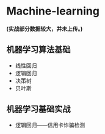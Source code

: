 # Machine-learning

**(实战部分数据较大，并未上传。)**

## 机器学习算法基础
- 线性回归
- 逻辑回归
- 决策树
- 贝叶斯
## 机器学习基础实战
- 逻辑回归——信用卡诈骗检测

